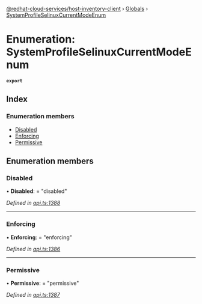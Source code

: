 [@redhat-cloud-services/host-inventory-client](../README.md) › [Globals](../globals.md) › [SystemProfileSelinuxCurrentModeEnum](systemprofileselinuxcurrentmodeenum.md)

# Enumeration: SystemProfileSelinuxCurrentModeEnum

**`export`** 

## Index

### Enumeration members

* [Disabled](systemprofileselinuxcurrentmodeenum.md#disabled)
* [Enforcing](systemprofileselinuxcurrentmodeenum.md#enforcing)
* [Permissive](systemprofileselinuxcurrentmodeenum.md#permissive)

## Enumeration members

###  Disabled

• **Disabled**: = "disabled"

*Defined in [api.ts:1388](https://github.com/RedHatInsights/javascript-clients.gi/blob/master/packages/host-inventory/api.ts#L1388)*

___

###  Enforcing

• **Enforcing**: = "enforcing"

*Defined in [api.ts:1386](https://github.com/RedHatInsights/javascript-clients.gi/blob/master/packages/host-inventory/api.ts#L1386)*

___

###  Permissive

• **Permissive**: = "permissive"

*Defined in [api.ts:1387](https://github.com/RedHatInsights/javascript-clients.gi/blob/master/packages/host-inventory/api.ts#L1387)*
